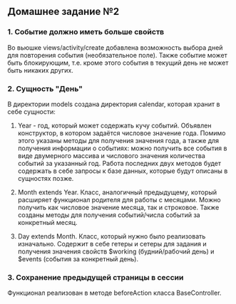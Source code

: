 ## Домашнее задание №2

### 1. Событие должно иметь больше свойств
Во вьюшке views/activity/create добавлена возможность выбора дней для повторения события (необязательное поле).
Также событие может быть блокирующим, т.е. кроме этого события в текущий день не может быть никаких других.

### 2. Сущность "День"
В директории models создана директория calendar, которая хранит в себе сущности:

1. Year - год, который может содержать кучу событий. Объявлен конструктор, в котором задаётся числовое значение года.
Помимо этого указаны методы для получения значения года, а также для получения информации о событиях: 
можно получить все события в виде двумерного массива и числового значения количества событий за указанный год.
Работа последних двух методов будет содержать в себе запросы к базе данных, которые будут описаны в сущностях позже.

2. Month extends Year. Класс, аналогичный предыдущему, который расширяет функционал родителя для работы с месяцами.
Можно получить как числовое значение месяца, так и строковое. 
Также созданы методы для получения событий/числа событий за конкретный месяц.

3. Day extends Month. Класс, который нужно было реализовать изначально.
Содержит в себе гетеры и сетеры для задания и получения значения свойств $working (будний/рабочий день) и $events (события за конкретный день).

### 3. Сохранение предыдущей страницы в сессии
Функционал реализован в методе beforeAction класса BaseController.